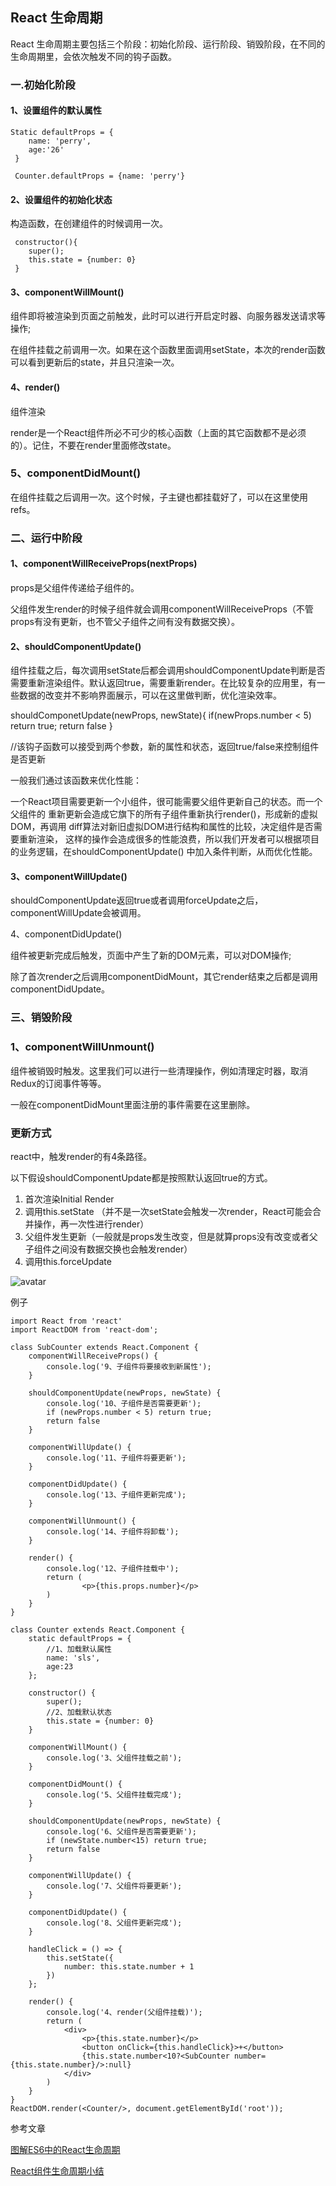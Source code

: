 ## React 生命周期

React 生命周期主要包括三个阶段：初始化阶段、运行阶段、销毁阶段，在不同的生命周期里，会依次触发不同的钩子函数。

### 一.初始化阶段
 
 #### 1、设置组件的默认属性
 
```$xslt
Static defaultProps = {
    name: 'perry',
    age:'26'
 }
 
 Counter.defaultProps = {name: 'perry'}

```
 #### 2、设置组件的初始化状态
 
构造函数，在创建组件的时候调用一次。
 
```$xslt
 constructor(){
    super();
    this.state = {number: 0}
 }

```
#### 3、componentWillMount()

组件即将被渲染到页面之前触发，此时可以进行开启定时器、向服务器发送请求等操作;

在组件挂载之前调用一次。如果在这个函数里面调用setState，本次的render函数可以看到更新后的state，并且只渲染一次。

#### 4、render()

组件渲染

render是一个React组件所必不可少的核心函数（上面的其它函数都不是必须的）。记住，不要在render里面修改state。

### 5、componentDidMount()

在组件挂载之后调用一次。这个时候，子主键也都挂载好了，可以在这里使用refs。



### 二、运行中阶段

#### 1、componentWillReceiveProps(nextProps)

props是父组件传递给子组件的。

父组件发生render的时候子组件就会调用componentWillReceiveProps（不管props有没有更新，也不管父子组件之间有没有数据交换）。

#### 2、shouldComponentUpdate()

组件挂载之后，每次调用setState后都会调用shouldComponentUpdate判断是否需要重新渲染组件。默认返回true，需要重新render。在比较复杂的应用里，有一些数据的改变并不影响界面展示，可以在这里做判断，优化渲染效率。

shouldComponetUpdate(newProps, newState){
    if(newProps.number < 5) return true;
    return false
}

//该钩子函数可以接受到两个参数，新的属性和状态，返回true/false来控制组件是否更新



一般我们通过该函数来优化性能：

一个React项目需要更新一个小组件，很可能需要父组件更新自己的状态。而一个父组件的
重新更新会造成它旗下的所有子组件重新执行render()，形成新的虚拟DOM，再调用
diff算法对新旧虚拟DOM进行结构和属性的比较，决定组件是否需要重新渲染，
这样的操作会造成很多的性能浪费，所以我们开发者可以根据项目的业务逻辑，在shouldComponentUpdate()
中加入条件判断，从而优化性能。




#### 3、componentWillUpdate()

shouldComponentUpdate返回true或者调用forceUpdate之后，componentWillUpdate会被调用。



4、componentDidUpdate()

组件被更新完成后触发，页面中产生了新的DOM元素，可以对DOM操作;

除了首次render之后调用componentDidMount，其它render结束之后都是调用componentDidUpdate。

### 三、销毁阶段

### 1、componentWillUnmount()

组件被销毁时触发。这里我们可以进行一些清理操作，例如清理定时器，取消Redux的订阅事件等等。

一般在componentDidMount里面注册的事件需要在这里删除。



### 更新方式

react中，触发render的有4条路径。


以下假设shouldComponentUpdate都是按照默认返回true的方式。


1. 首次渲染Initial Render
2. 调用this.setState （并不是一次setState会触发一次render，React可能会合并操作，再一次性进行render）
3. 父组件发生更新（一般就是props发生改变，但是就算props没有改变或者父子组件之间没有数据交换也会触发render）
4. 调用this.forceUpdate





![avatar](https://upload-images.jianshu.io/upload_images/1814354-4bf62e54553a32b7.png?imageMogr2/auto-orient/strip%7CimageView2/2/w/700)


例子

```$xslt
import React from 'react'
import ReactDOM from 'react-dom';

class SubCounter extends React.Component {
    componentWillReceiveProps() {
        console.log('9、子组件将要接收到新属性');
    }

    shouldComponentUpdate(newProps, newState) {
        console.log('10、子组件是否需要更新');
        if (newProps.number < 5) return true;
        return false
    }

    componentWillUpdate() {
        console.log('11、子组件将要更新');
    }

    componentDidUpdate() {
        console.log('13、子组件更新完成');
    }

    componentWillUnmount() {
        console.log('14、子组件将卸载');
    }

    render() {
        console.log('12、子组件挂载中');
        return (
                <p>{this.props.number}</p>
        )
    }
}

class Counter extends React.Component {
    static defaultProps = {
        //1、加载默认属性
        name: 'sls',
        age:23
    };

    constructor() {
        super();
        //2、加载默认状态
        this.state = {number: 0}
    }

    componentWillMount() {
        console.log('3、父组件挂载之前');
    }

    componentDidMount() {
        console.log('5、父组件挂载完成');
    }

    shouldComponentUpdate(newProps, newState) {
        console.log('6、父组件是否需要更新');
        if (newState.number<15) return true;
        return false
    }

    componentWillUpdate() {
        console.log('7、父组件将要更新');
    }

    componentDidUpdate() {
        console.log('8、父组件更新完成');
    }

    handleClick = () => {
        this.setState({
            number: this.state.number + 1
        })
    };

    render() {
        console.log('4、render(父组件挂载)');
        return (
            <div>
                <p>{this.state.number}</p>
                <button onClick={this.handleClick}>+</button>
                {this.state.number<10?<SubCounter number={this.state.number}/>:null}
            </div>
        )
    }
}
ReactDOM.render(<Counter/>, document.getElementById('root'));

```




参考文章

[图解ES6中的React生命周期](https://juejin.im/post/5a062fb551882535cd4a4ce3)

[React组件生命周期小结](https://www.jianshu.com/p/4784216b8194)



